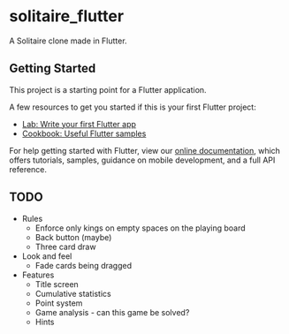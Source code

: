 # solitaire_flutter

A Solitaire clone made in Flutter.

## Getting Started

This project is a starting point for a Flutter application.

A few resources to get you started if this is your first Flutter project:

- [Lab: Write your first Flutter app](https://flutter.io/docs/get-started/codelab)
- [Cookbook: Useful Flutter samples](https://flutter.io/docs/cookbook)

For help getting started with Flutter, view our 
[online documentation](https://flutter.io/docs), which offers tutorials, 
samples, guidance on mobile development, and a full API reference.

## TODO
* Rules
    * Enforce only kings on empty spaces on the playing board
    * Back button (maybe)
    * Three card draw
* Look and feel
    * Fade cards being dragged
* Features
    * Title screen
    * Cumulative statistics
    * Point system
    * Game analysis - can this game be solved?
    * Hints